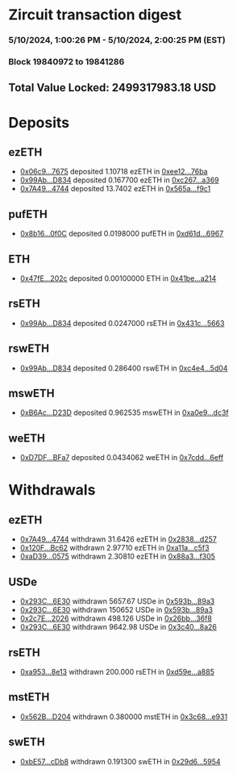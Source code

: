 # Zircuit transaction digest
### 5/10/2024, 1:00:26 PM - 5/10/2024, 2:00:25 PM (EST)
### Block 19840972 to 19841286

## Total Value Locked: 2499317983.18 USD

# Deposits
## ezETH
- [0x06c9...7675](https://etherscan.io/address/0x06c9018Ad287bD949E231Bb5dBc196fE22d97675) deposited 1.10718 ezETH in [0xee12...76ba](https://etherscan.io/tx/0x06c9018Ad287bD949E231Bb5dBc196fE22d97675)
- [0x99Ab...D834](https://etherscan.io/address/0x99AbCC17737856F784152ba531b66434bE37D834) deposited 0.167700 ezETH in [0xc267...a369](https://etherscan.io/tx/0x99AbCC17737856F784152ba531b66434bE37D834)
- [0x7A49...4744](https://etherscan.io/address/0x7A493Be5c2ce014cD049Bf178a1ac0Db1B434744) deposited 13.7402 ezETH in [0x565a...f9c1](https://etherscan.io/tx/0x7A493Be5c2ce014cD049Bf178a1ac0Db1B434744)
## pufETH
- [0x8b16...0f0C](https://etherscan.io/address/0x8b1624c8b184Edb4e7430194865490Ba5e860f0C) deposited 0.0198000 pufETH in [0xd61d...6967](https://etherscan.io/tx/0x8b1624c8b184Edb4e7430194865490Ba5e860f0C)
## ETH
- [0x47fE...202c](https://etherscan.io/address/0x47fEe686d722960b04708200E2f89Fb137B6202c) deposited 0.00100000 ETH in [0x41be...a214](https://etherscan.io/tx/0x47fEe686d722960b04708200E2f89Fb137B6202c)
## rsETH
- [0x99Ab...D834](https://etherscan.io/address/0x99AbCC17737856F784152ba531b66434bE37D834) deposited 0.0247000 rsETH in [0x431c...5663](https://etherscan.io/tx/0x99AbCC17737856F784152ba531b66434bE37D834)
## rswETH
- [0x99Ab...D834](https://etherscan.io/address/0x99AbCC17737856F784152ba531b66434bE37D834) deposited 0.286400 rswETH in [0xc4e4...5d04](https://etherscan.io/tx/0x99AbCC17737856F784152ba531b66434bE37D834)
## mswETH
- [0xB6Ac...D23D](https://etherscan.io/address/0xB6Ac01974adD29567f0E3b9f6987a4356f06D23D) deposited 0.962535 mswETH in [0xa0e9...dc3f](https://etherscan.io/tx/0xB6Ac01974adD29567f0E3b9f6987a4356f06D23D)
## weETH
- [0xD7DF...BFa7](https://etherscan.io/address/0xD7DF7E085214743530afF339aFC420c7c720BFa7) deposited 0.0434062 weETH in [0x7cdd...6eff](https://etherscan.io/tx/0xD7DF7E085214743530afF339aFC420c7c720BFa7)
# Withdrawals
## ezETH
- [0x7A49...4744](https://etherscan.io/address/0x7A493Be5c2ce014cD049Bf178a1ac0Db1B434744) withdrawn 31.6426 ezETH in [0x2838...d257](https://etherscan.io/tx/0x7A493Be5c2ce014cD049Bf178a1ac0Db1B434744)
- [0x120F...Bc62](https://etherscan.io/address/0x120Fd3f7B16daCe62Da059a26F9107265647Bc62) withdrawn 2.97710 ezETH in [0xa11a...c5f3](https://etherscan.io/tx/0x120Fd3f7B16daCe62Da059a26F9107265647Bc62)
- [0xaD39...0575](https://etherscan.io/address/0xaD3990D7ca94f676912B40e108F62B6248210575) withdrawn 2.30810 ezETH in [0x88a3...f305](https://etherscan.io/tx/0xaD3990D7ca94f676912B40e108F62B6248210575)
## USDe
- [0x293C...6E30](https://etherscan.io/address/0x293C6937D8D82e05B01335F7B33FBA0c8e256E30) withdrawn 5657.67 USDe in [0x593b...89a3](https://etherscan.io/tx/0x293C6937D8D82e05B01335F7B33FBA0c8e256E30)
- [0x293C...6E30](https://etherscan.io/address/0x293C6937D8D82e05B01335F7B33FBA0c8e256E30) withdrawn 150652 USDe in [0x593b...89a3](https://etherscan.io/tx/0x293C6937D8D82e05B01335F7B33FBA0c8e256E30)
- [0x2c7E...2026](https://etherscan.io/address/0x2c7E9e8b6b9dBdccdbCCF67617c25aaA5eD62026) withdrawn 498.126 USDe in [0x26bb...36f8](https://etherscan.io/tx/0x2c7E9e8b6b9dBdccdbCCF67617c25aaA5eD62026)
- [0x293C...6E30](https://etherscan.io/address/0x293C6937D8D82e05B01335F7B33FBA0c8e256E30) withdrawn 9642.98 USDe in [0x3c40...8a26](https://etherscan.io/tx/0x293C6937D8D82e05B01335F7B33FBA0c8e256E30)
## rsETH
- [0xa953...8e13](https://etherscan.io/address/0xa953199f569B65977b649c428dF7883CB2378e13) withdrawn 200.000 rsETH in [0xd59e...a885](https://etherscan.io/tx/0xa953199f569B65977b649c428dF7883CB2378e13)
## mstETH
- [0x562B...D204](https://etherscan.io/address/0x562BcC85a979b392389590526BA3cefE4457D204) withdrawn 0.380000 mstETH in [0x3c68...e931](https://etherscan.io/tx/0x562BcC85a979b392389590526BA3cefE4457D204)
## swETH
- [0xbE57...cDb8](https://etherscan.io/address/0xbE577c9e94d6A2598eDde9089B78AEF5a549cDb8) withdrawn 0.191300 swETH in [0x29d6...5954](https://etherscan.io/tx/0xbE577c9e94d6A2598eDde9089B78AEF5a549cDb8)
